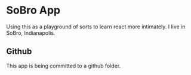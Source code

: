 #  SoBro App

Using this as a playground of sorts to learn react more intimately. I live in SoBro, Indianapolis. 

## Github  
This app is being committed to a github folder.